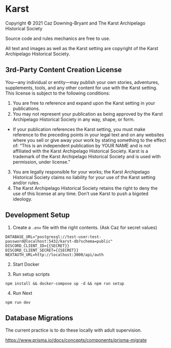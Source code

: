 # Karst

Copyright © 2021 Caz Downing-Bryant and The Karst Archipelago Historical Society

Source code and rules mechanics are free to use.

All text and images as well as the Karst setting are copyright of the Karst Archipelago Historical Society.

## 3rd-Party Content Creation License

You—any individual or entity—may publish your own stories, adventures, supplements, tools, and any other content for use with the Karst setting. This license is subject to the following conditions:

1. You are free to reference and expand upon the Karst setting in your publications.
2. You may not represent your publication as being approved by the Karst Archipelago Historical Society in any way, shape, or form.

- If your publication references the Karst setting, you must make reference to the preceding points in your legal text and on any websites where you sell or give away your work by stating something to the effect of: “This is an independent publication by YOUR NAME and is not affiliated with the Karst Archipelago Historical Society. Karst is a trademark of the Karst Archipelago Historical Society and is used with permission, under license.”

3. You are legally responsible for your works; the Karst Archipelago Historical Society claims no liability for your use of the Karst setting and/or rules.
4. The Karst Archipelago Historical Society retains the right to deny the use of this license at any time. Don’t use Karst to push a bigoted ideology.

## Development Setup

1. Create a `.env` file with the right contents. (Ask Caz for secret values)

```
DATABASE_URL="postgresql://test-user:test-password@localhost:5432/karst-db?schema=public"
DISCORD_CLIENT_ID={{SECRET}}
DISCORD_CLIENT_SECRET={{SECRET}}
NEXTAUTH_URL=http://localhost:3000/api/auth
```

2. Start Docker

3. Run setup scripts

```
npm install && docker-compose up -d && npm run setup
```

4. Run Next

```
npm run dev
```

## Database Migrations

The current practice is to do these locally with adult supervision.

https://www.prisma.io/docs/concepts/components/prisma-migrate
